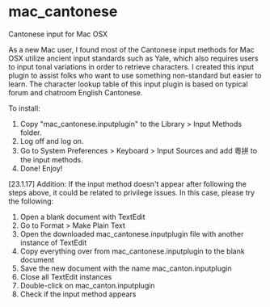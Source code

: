 # mac_cantonese
Cantonese input for Mac OSX

As a new Mac user, I found most of the Cantonese input methods for Mac OSX utilize ancient input standards such as Yale, which also requires users to input tonal variations in order to retrieve characters. I created this input plugin to assist folks who want to use something non-standard but easier to learn. The character lookup table of this input plugin is based on typical forum and chatroom English Cantonese.

To install:

1) Copy "mac_cantonese.inputplugin" to the Library > Input Methods folder.
2) Log off and log on.
3) Go to System Preferences > Keyboard > Input Sources and add 粵拼 to the input methods.
4) Done! Enjoy!

[23.1.17] Addition:
If the input method doesn't appear after following the steps above, it could be related to privilege issues. In this case, please try the following:

 1) Open a blank document with TextEdit
 2) Go to Format > Make Plain Text
 3) Open the downloaded mac_cantonese.inputplugin file with another instance of TextEdit
 4) Copy everything over from mac_cantonese.inputplugin to the blank document
 5) Save the new document with the name mac_canton.inputplugin
 6) Close all TextEdit instances
 7) Double-click on mac_canton.inputplugin
 8) Check if the input method appears
